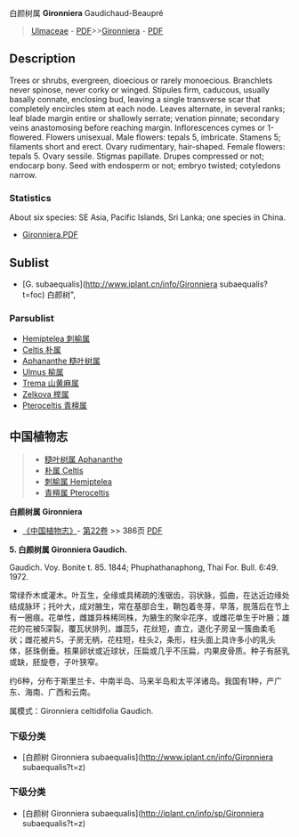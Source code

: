 白颜树属 **Gironniera** Gaudichaud-Beaupré

> [Ulmaceae](http://www.iplant.cn/info/Ulmaceae?t=foc) - [PDF](http://www.iplant.cn/foc/pdf/Ulmaceae.pdf)>>[Gironniera](http://www.iplant.cn/info/Gironniera?t=foc) - [PDF](http://www.iplant.cn/foc/pdf/Gironniera.pdf)

## Description

Trees or shrubs, evergreen, dioecious or rarely monoecious. Branchlets never spinose, never corky or winged. Stipules firm, caducous, usually basally connate, enclosing bud, leaving a single transverse scar that completely encircles stem at each node. Leaves alternate, in several ranks; leaf blade margin entire or shallowly serrate; venation pinnate; secondary veins anastomosing before reaching margin. Inflorescences cymes or 1-flowered. Flowers unisexual. Male flowers: tepals 5, imbricate. Stamens 5; filaments short and erect. Ovary rudimentary, hair-shaped. Female flowers: tepals 5. Ovary sessile. Stigmas papillate. Drupes compressed or not; endocarp bony. Seed with endosperm or not; embryo twisted; cotyledons narrow.

### Statistics
About six species: SE Asia, Pacific Islands, Sri Lanka; one species in China.

* [Gironniera.PDF](http://www.iplant.cn/foc/pdf/Gironniera.pdf)

## Sublist

* [G.  subaequalis](http://www.iplant.cn/info/Gironniera subaequalis?t=foc) 白颜树",

### Parsublist

* [Hemiptelea  刺榆属](http://www.iplant.cn/info/Hemiptelea?t=foc)
* [Celtis  朴属](http://www.iplant.cn/info/Celtis?t=foc)
* [Aphananthe  糙叶树属](http://www.iplant.cn/info/Aphananthe?t=foc)
* [Ulmus  榆属](http://www.iplant.cn/info/Ulmus?t=foc)
* [Trema  山黄麻属](http://www.iplant.cn/info/Trema?t=foc)
* [Zelkova  榉属](http://www.iplant.cn/info/Zelkova?t=foc)
* [Pteroceltis  青檀属](http://www.iplant.cn/info/Pteroceltis?t=foc)

## 中国植物志

> * [糙叶树属  Aphananthe](Aphananthe-糙叶树属.md)
> * [朴属  Celtis](Celtis-朴属.md)
> * [刺榆属  Hemiptelea](http://www.iplant.cn/info/Hemiptelea?t=z)
> * [青檀属  Pteroceltis](http://www.iplant.cn/info/Pteroceltis?t=z)

**白颜树属 Gironniera**

* [《中国植物志》](http://www.iplant.cn/frps)- [第22卷](http://www.iplant.cn/frps/vol/22) >> 386页 [PDF](http://www.iplant.cn/frps/pdf/22/386y.pdf)

**5. 白颜树属 Gironniera Gaudich.**

Gaudich. Voy. Bonite t. 85. 1844; Phuphathanaphong, Thai For. Bull. 6:49. 1972.

常绿乔木或灌木。叶互生，全缘或具稀疏的浅锯齿，羽状脉，弧曲，在达近边缘处结成脉环；托叶大，成对腋生，常在基部合生，鞘包着冬芽，早落，脱落后在节上有一圈痕。花单性，雌雄异株稀同株，为腋生的聚伞花序，或雌花单生于叶腋；雄花的花被5深裂，覆瓦状排列，雄蕊5，花丝短，直立，退化子房呈一簇曲柔毛状；雌花被片5，子房无柄，花柱短，柱头2，条形，柱头面上具许多小的乳头体，胚珠倒垂。核果卵状或近球状，压扁或几乎不压扁，内果皮骨质。种子有胚乳或缺，胚旋卷，子叶狭窄。

约6种，分布于斯里兰卡、中南半岛、马来半岛和太平洋诸岛。我国有1种，产广东、海南、广西和云南。

属模式：Gironniera celtidifolia Gaudich.

### 下级分类
* [白颜树  Gironniera subaequalis](http://www.iplant.cn/info/Gironniera subaequalis?t=z)

### 下级分类
* [白颜树  Gironniera subaequalis](http://iplant.cn/info/sp/Gironniera subaequalis?t=z)
